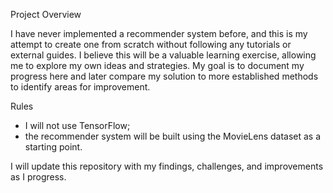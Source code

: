 Project Overview

I have never implemented a recommender system before, and this is my attempt to create one from scratch without following any tutorials or external guides. 
I believe this will be a valuable learning exercise, allowing me to explore my own ideas and strategies. 
My goal is to document my progress here and later compare my solution to more established methods to identify areas for improvement.

Rules

- I will not use TensorFlow; 
- the recommender system will be built using the MovieLens dataset as a starting point.

I will update this repository with my findings, challenges, and improvements as I progress.